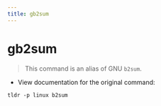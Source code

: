 ```yaml
---
title: gb2sum
---
```

# gb2sum

> This command is an alias of GNU `b2sum`.

- View documentation for the original command:

`tldr -p linux b2sum`
